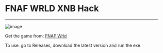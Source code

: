 # FNAF WRLD XNB Hack
-----
![image](https://emoji.discadia.com/emojis/ea93b10c-3060-4cc7-bb57-b8ee9f2211a3.GIF)

Get the game from:
[FNAF Wrld](https://fnaf-world.en.uptodown.com/windows/download#)

To use:
go to Releases, download the latest version and run the exe.
